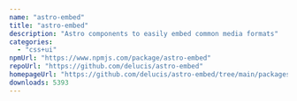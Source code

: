 ```yaml
---
name: "astro-embed"
title: "astro-embed"
description: "Astro components to easily embed common media formats"
categories:
  - "css+ui"
npmUrl: "https://www.npmjs.com/package/astro-embed"
repoUrl: "https://github.com/delucis/astro-embed"
homepageUrl: "https://github.com/delucis/astro-embed/tree/main/packages/astro-embed#readme"
downloads: 5393
---
```

